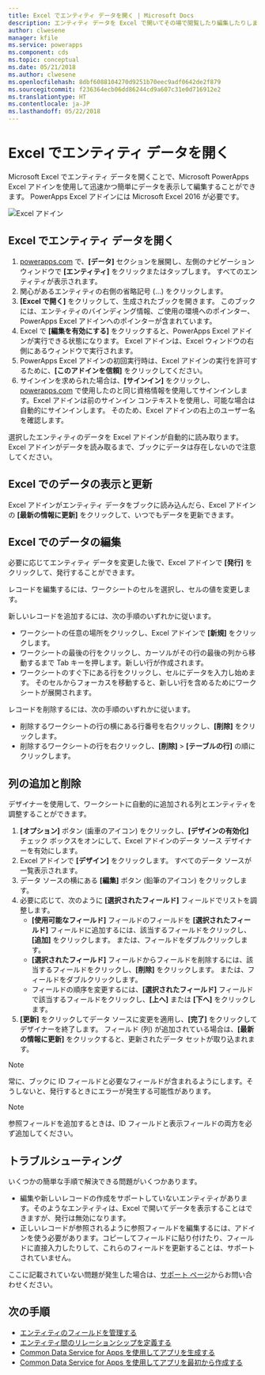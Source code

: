 ```yaml
---
title: Excel でエンティティ データを開く | Microsoft Docs
description: エンティティ データを Excel で開いてその場で閲覧したり編集したりします。
author: clwesene
manager: kfile
ms.service: powerapps
ms.component: cds
ms.topic: conceptual
ms.date: 05/21/2018
ms.author: clwesene
ms.openlocfilehash: 8dbf6088104270d9251b70eec9adf0642de2f879
ms.sourcegitcommit: f236364ecb06dd86244cd9a607c31e0d716912e2
ms.translationtype: HT
ms.contentlocale: ja-JP
ms.lasthandoff: 05/22/2018
---
```

# <a name="open-entity-data-in-excel"></a>Excel でエンティティ データを開く
Microsoft Excel でエンティティ データを開くことで、Microsoft PowerApps Excel アドインを使用して迅速かつ簡単にデータを表示して編集することができます。 PowerApps Excel アドインには Microsoft Excel 2016 が必要です。

![Excel アドイン](./media/data-platform-cds-excel-addin/ExcelAddin.png "PowerApps Excel アドイン")

## <a name="open-entity-data-in-excel"></a>Excel でエンティティ データを開く
1. [powerapps.com](https://web.powerapps.com) で、**[データ]** セクションを展開し、左側のナビゲーション ウィンドウで **[エンティティ]** をクリックまたはタップします。 すべてのエンティティが表示されます。
2. 関心があるエンティティの右側の省略記号 (...) をクリックします。
3. **[Excel で開く]** をクリックして、生成されたブックを開きます。 このブックには、エンティティのバインディング情報、ご使用の環境へのポインター、PowerApps Excel アドインへのポインターが含まれています。  
4. Excel で **[編集を有効にする]** をクリックすると、PowerApps Excel アドインが実行できる状態になります。 Excel アドインは、Excel ウィンドウの右側にあるウィンドウで実行されます。
5. PowerApps Excel アドインの初回実行時は、Excel アドインの実行を許可するために、**[このアドインを信頼]** をクリックしてください。
6. サインインを求められた場合は、**[サインイン]** をクリックし、[powerapps.com](https://web.powerapps.com) で使用したのと同じ資格情報を使用してサインインします。Excel アドインは前のサインイン コンテキストを使用し、可能な場合は自動的にサインインします。 そのため、Excel アドインの右上のユーザー名を確認します。

選択したエンティティのデータを Excel アドインが自動的に読み取ります。 Excel アドインがデータを読み取るまで、ブックにデータは存在しないので注意してください。

## <a name="view-and-refresh-data-in-excel"></a>Excel でのデータの表示と更新
Excel アドインがエンティティ データをブックに読み込んだら、Excel アドインの **[最新の情報に更新]** をクリックして、いつでもデータを更新できます。

## <a name="edit-data-in-excel"></a>Excel でのデータの編集
必要に応じてエンティティ データを変更した後で、Excel アドインで **[発行]** をクリックして、発行することができます。

レコードを編集するには、ワークシートのセルを選択し、セルの値を変更します。

新しいレコードを追加するには、次の手順のいずれかに従います。

* ワークシートの任意の場所をクリックし、Excel アドインで **[新規]** をクリックします。
* ワークシートの最後の行をクリックし、カーソルがその行の最後の列から移動するまで Tab キーを押します。新しい行が作成されます。
* ワークシートのすぐ下にある行をクリックし、セルにデータを入力し始めます。 そのセルからフォーカスを移動すると、新しい行を含めるためにワークシートが展開されます。

レコードを削除するには、次の手順のいずれかに従います。

* 削除するワークシートの行の横にある行番号を右クリックし、**[削除]** をクリックします。
* 削除するワークシートの行を右クリックし、**[削除]** > **[テーブルの行]** の順にクリックします。

## <a name="add-or-remove-columns"></a>列の追加と削除
デザイナーを使用して、ワークシートに自動的に追加される列とエンティティを調整することができます。

1. **[オプション]** ボタン (歯車のアイコン) をクリックし、**[デザインの有効化]** チェック ボックスをオンにして、Excel アドインのデータ ソース デザイナーを有効にします。
2. Excel アドインで **[デザイン]** をクリックします。 すべてのデータ ソースが一覧表示されます。
3. データ ソースの横にある **[編集]** ボタン (鉛筆のアイコン) をクリックします。
4. 必要に応じて、次のように **[選択されたフィールド]** フィールドでリストを調整します。
   * **[使用可能なフィールド]** フィールドのフィールドを **[選択されたフィールド]** フィールドに追加するには、該当するフィールドをクリックし、**[追加]** をクリックします。 または、フィールドをダブルクリックします。
   * **[選択されたフィールド]** フィールドからフィールドを削除するには、該当するフィールドをクリックし、**[削除]** をクリックします。 または、フィールドをダブルクリックします。
   * フィールドの順序を変更するには、**[選択されたフィールド]** フィールドで該当するフィールドをクリックし、**[上へ]** または **[下へ]** をクリックします。
5. **[更新]** をクリックしてデータ ソースに変更を適用し、**[完了]** をクリックしてデザイナーを終了します。 フィールド (列) が追加されている場合は、**[最新の情報に更新]** をクリックすると、更新されたデータ セットが取り込まれます。

> [!NOTE]
> 常に、ブックに ID フィールドと必要なフィールドが含まれるようにします。そうしないと、発行するときにエラーが発生する可能性があります。

> [!NOTE]
> 参照フィールドを追加するときは、ID フィールドと表示フィールドの両方を必ず追加してください。

## <a name="troubleshooting"></a>トラブルシューティング
いくつかの簡単な手順で解決できる問題がいくつかあります。

* 編集や新しいレコードの作成をサポートしていないエンティティがあります。そのようなエンティティは、Excel で開いてデータを表示することはできますが、発行は無効になります。
* 正しいレコードが参照されるように参照フィールドを編集するには、アドインを使う必要があります。コピーしてフィールドに貼り付けたり、フィールドに直接入力したりして、これらのフィールドを更新することは、サポートされていません。


ここに記載されていない問題が発生した場合は、[サポート ページ](https://powerapps.microsoft.com/support/)からお問い合わせください。

## <a name="next-steps"></a>次の手順
* [エンティティのフィールドを管理する](data-platform-manage-fields.md)
* [エンティティ間のリレーションシップを定義する](data-platform-entity-lookup.md)
* [Common Data Service for Apps を使用してアプリを生成する](../canvas-apps/data-platform-create-app.md)
* [Common Data Service for Apps を使用してアプリを最初から作成する](../canvas-apps/data-platform-create-app-scratch.md)

